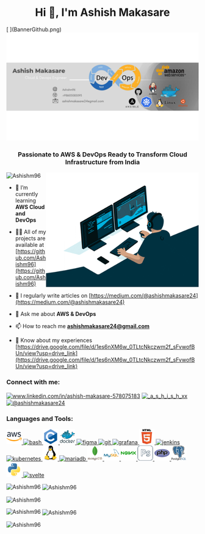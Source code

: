 <h1 align="center">Hi 👋, I'm Ashish Makasare</h1>
[ ](BannerGithub.png)
<div align="center"> <img src="https://github.com/Ashishm96/Ashishm96/blob/main/BannerGithub.png"> </div>
<h3 align="center">Passionate to AWS & DevOps Ready to Transform Cloud Infrastructure from India</h3>
<img align="right" alt="Coding" width="400" src="https://raw.githubusercontent.com/Ashishm96/Ashishm96/main/giphy.gif">

<p align="left"> <img src="https://komarev.com/ghpvc/?username=Ashishm96&label=Profile%20views&color=0e75b6&style=flat" alt="Ashishm96" /> </p>


- 🌱 I’m currently learning **AWS Cloud and DevOps**

- 👨‍💻 All of my projects are available at [https://github.com/Ashishm96](https://github.com/Ashishm96)

- 📝 I regularly write articles on [https://medium.com/@ashishmakasare24](https://medium.com/@ashishmakasare24)

- 💬 Ask me about **AWS & DevOps**

- 📫 How to reach me **ashishmakasare24@gmail.com**

- 📄 Know about my experiences [https://drive.google.com/file/d/1es6nXM6w_0TLtcNkczwm2f_sFvwofBUn/view?usp=drive_link](https://drive.google.com/file/d/1es6nXM6w_0TLtcNkczwm2f_sFvwofBUn/view?usp=drive_link)

<h3 align="left">Connect with me:</h3>
<p align="left">
<a href="https://linkedin.com/in/www.linkedin.com/in/ashish-makasare-578075183" target="blank"><img align="center" src="https://raw.githubusercontent.com/rahuldkjain/github-profile-readme-generator/master/src/images/icons/Social/linked-in-alt.svg" alt="www.linkedin.com/in/ashish-makasare-578075183" height="30" width="40" /></a>
<a href="https://instagram.com/_a_s_h_i_s_h_xx" target="blank"><img align="center" src="https://raw.githubusercontent.com/rahuldkjain/github-profile-readme-generator/master/src/images/icons/Social/instagram.svg" alt="_a_s_h_i_s_h_xx" height="30" width="40" /></a>
<a href="https://medium.com/@ashishmakasare24" target="blank"><img align="center" src="https://raw.githubusercontent.com/rahuldkjain/github-profile-readme-generator/master/src/images/icons/Social/medium.svg" alt="@ashishmakasare24" height="30" width="40" /></a>
</p>

<h3 align="left">Languages and Tools:</h3>
<p align="left"> <a href="https://aws.amazon.com" target="_blank" rel="noreferrer"> <img src="https://raw.githubusercontent.com/devicons/devicon/master/icons/amazonwebservices/amazonwebservices-original-wordmark.svg" alt="aws" width="40" height="40"/> </a> <a href="https://www.gnu.org/software/bash/" target="_blank" rel="noreferrer"> <img src="https://www.vectorlogo.zone/logos/gnu_bash/gnu_bash-icon.svg" alt="bash" width="40" height="40"/> </a> <a href="https://www.cprogramming.com/" target="_blank" rel="noreferrer"> <img src="https://raw.githubusercontent.com/devicons/devicon/master/icons/c/c-original.svg" alt="c" width="40" height="40"/> </a> <a href="https://www.docker.com/" target="_blank" rel="noreferrer"> <img src="https://raw.githubusercontent.com/devicons/devicon/master/icons/docker/docker-original-wordmark.svg" alt="docker" width="40" height="40"/> </a> <a href="https://www.figma.com/" target="_blank" rel="noreferrer"> <img src="https://www.vectorlogo.zone/logos/figma/figma-icon.svg" alt="figma" width="40" height="40"/> </a> <a href="https://git-scm.com/" target="_blank" rel="noreferrer"> <img src="https://www.vectorlogo.zone/logos/git-scm/git-scm-icon.svg" alt="git" width="40" height="40"/> </a> <a href="https://grafana.com" target="_blank" rel="noreferrer"> <img src="https://www.vectorlogo.zone/logos/grafana/grafana-icon.svg" alt="grafana" width="40" height="40"/> </a> <a href="https://www.w3.org/html/" target="_blank" rel="noreferrer"> <img src="https://raw.githubusercontent.com/devicons/devicon/master/icons/html5/html5-original-wordmark.svg" alt="html5" width="40" height="40"/> </a> <a href="https://www.jenkins.io" target="_blank" rel="noreferrer"> <img src="https://www.vectorlogo.zone/logos/jenkins/jenkins-icon.svg" alt="jenkins" width="40" height="40"/> </a> <a href="https://kubernetes.io" target="_blank" rel="noreferrer"> <img src="https://www.vectorlogo.zone/logos/kubernetes/kubernetes-icon.svg" alt="kubernetes" width="40" height="40"/> </a> <a href="https://www.linux.org/" target="_blank" rel="noreferrer"> <img src="https://raw.githubusercontent.com/devicons/devicon/master/icons/linux/linux-original.svg" alt="linux" width="40" height="40"/> </a> <a href="https://mariadb.org/" target="_blank" rel="noreferrer"> <img src="https://www.vectorlogo.zone/logos/mariadb/mariadb-icon.svg" alt="mariadb" width="40" height="40"/> </a> <a href="https://www.mongodb.com/" target="_blank" rel="noreferrer"> <img src="https://raw.githubusercontent.com/devicons/devicon/master/icons/mongodb/mongodb-original-wordmark.svg" alt="mongodb" width="40" height="40"/> </a> <a href="https://www.mysql.com/" target="_blank" rel="noreferrer"> <img src="https://raw.githubusercontent.com/devicons/devicon/master/icons/mysql/mysql-original-wordmark.svg" alt="mysql" width="40" height="40"/> </a> <a href="https://www.nginx.com" target="_blank" rel="noreferrer"> <img src="https://raw.githubusercontent.com/devicons/devicon/master/icons/nginx/nginx-original.svg" alt="nginx" width="40" height="40"/> </a> <a href="https://www.photoshop.com/en" target="_blank" rel="noreferrer"> <img src="https://raw.githubusercontent.com/devicons/devicon/master/icons/photoshop/photoshop-line.svg" alt="photoshop" width="40" height="40"/> </a> <a href="https://www.php.net" target="_blank" rel="noreferrer"> <img src="https://raw.githubusercontent.com/devicons/devicon/master/icons/php/php-original.svg" alt="php" width="40" height="40"/> </a> <a href="https://www.postgresql.org" target="_blank" rel="noreferrer"> <img src="https://raw.githubusercontent.com/devicons/devicon/master/icons/postgresql/postgresql-original-wordmark.svg" alt="postgresql" width="40" height="40"/> </a> <a href="https://www.python.org" target="_blank" rel="noreferrer"> <img src="https://raw.githubusercontent.com/devicons/devicon/master/icons/python/python-original.svg" alt="python" width="40" height="40"/> </a> <a href="https://svelte.dev" target="_blank" rel="noreferrer"> <img src="https://upload.wikimedia.org/wikipedia/commons/1/1b/Svelte_Logo.svg" alt="svelte" width="40" height="40"/> </a> </p>

<p><img align="left" src="https://github-readme-stats.vercel.app/api/top-langs?username=Ashishm96&show_icons=true&locale=en&layout=compact" alt="Ashishm96" /></p>

<p>&nbsp;<img align="center" src="https://github-readme-stats.vercel.app/api?username=Ashishm96&show_icons=true&locale=en" alt="Ashishm96" /></p>

<p><img align="center" src="https://github-readme-streak-stats.herokuapp.com/?user=Ashishm96&" alt="Ashishm96" /></p>

<p><img align="left" src="https://github-readme-stats.vercel.app/api/top-langs?username=Ashishm96&show_icons=true&locale=en&layout=compact" alt="Ashishm96" /></p>

<p>&nbsp;<img align="center" src="https://github-readme-stats.vercel.app/api?username=Ashishm96&show_icons=true&locale=en" alt="Ashishm96" /></p>

<p><img align="center" src="https://github-readme-streak-stats.herokuapp.com/?user=Ashishm96&" alt="Ashishm96"/></p>

